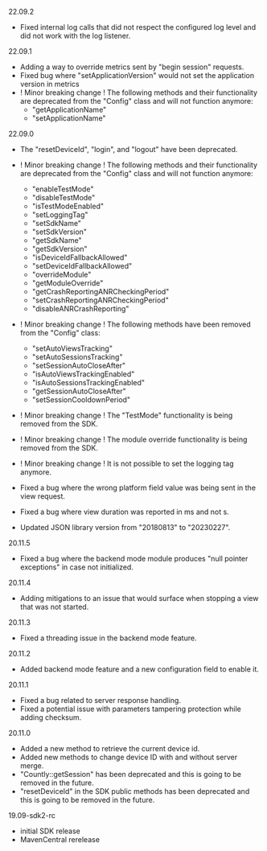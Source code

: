 22.09.2
* Fixed internal log calls that did not respect the configured log level and did not work with the log listener.

22.09.1
* Adding a way to override metrics sent by "begin session" requests.
* Fixed bug where "setApplicationVersion" would not set the application version in metrics
* ! Minor breaking change ! The following methods and their functionality are deprecated from the "Config" class and will not function anymore:
  - "getApplicationName"
  - "setApplicationName"

22.09.0
* The "resetDeviceId", "login", and "logout" have been deprecated.
* ! Minor breaking change ! The following methods and their functionality are deprecated from the "Config" class and will not function anymore: 
	- "enableTestMode"
	- "disableTestMode"
	- "isTestModeEnabled"
	- "setLoggingTag"
  - "setSdkName"
  - "setSdkVersion"
  - "getSdkName"
  - "getSdkVersion"
  - "isDeviceIdFallbackAllowed"
  - "setDeviceIdFallbackAllowed"
  - "overrideModule"
  - "getModuleOverride"
  - "getCrashReportingANRCheckingPeriod"
  - "setCrashReportingANRCheckingPeriod"
  - "disableANRCrashReporting"

* ! Minor breaking change ! The following methods have been removed from the "Config" class:
  - "setAutoViewsTracking"
  - "setAutoSessionsTracking"
  - "setSessionAutoCloseAfter"
  - "isAutoViewsTrackingEnabled"
  - "isAutoSessionsTrackingEnabled"
  - "getSessionAutoCloseAfter"
  - "setSessionCooldownPeriod"

* ! Minor breaking change ! The "TestMode" functionality is being removed from the SDK.
* ! Minor breaking change ! The module override functionality is being removed from the SDK.
* ! Minor breaking change ! It is not possible to set the logging tag anymore.
* Fixed a bug where the wrong platform field value was being sent in the view request.
* Fixed a bug where view duration was reported in ms and not s.
* Updated JSON library version from "20180813" to "20230227". 

20.11.5
* Fixed a bug where the backend mode module produces "null pointer exceptions" in case not initialized.

20.11.4
* Adding mitigations to an issue that would surface when stopping a view that was not started.

20.11.3
* Fixed a threading issue in the backend mode feature.

20.11.2
* Added backend mode feature and a new configuration field to enable it.

20.11.1
* Fixed a bug related to server response handling.
* Fixed a potential issue with parameters tampering protection while adding checksum.

20.11.0
* Added a new method to retrieve the current device id.
* Added new methods to change device ID with and without server merge.
* "Countly::getSession" has been deprecated and this is going to be removed in the future.
* "resetDeviceId" in the SDK public methods has been deprecated and this is going to be removed in the future.

19.09-sdk2-rc
* initial SDK release
* MavenCentral rerelease 
